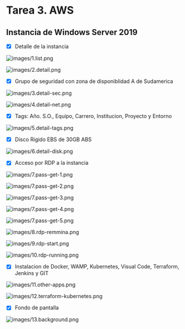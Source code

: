 # Tarea 3. AWS

## Instancia de Windows Server 2019

- [x]  Detalle de la instancia

![images/1.list.png](images/1.list.png)

![images/2.detail.png](images/2.detail.png)

- [x]  Grupo de seguridad con zona de disponiblidad A de Sudamerica 

![images/3.detail-sec.png](images/3.detail-sec.png)

![images/4.detail-net.png](images/4.detail-net.png)

- [x]  Tags: Año. S.O., Equipo, Carrero, Institucion, Proyecto y Entorno

![images/5.detail-tags.png](images/5.detail-tags.png)

- [x]  Disco Rigido EBS de 30GB ABS

![images/6.detail-disk.png](images/6.detail-disk.png)

- [x]  Acceso por RDP a la instancia

![images/7.pass-get-1.png](images/7.pass-get-1.png)

![images/7.pass-get-2.png](images/7.pass-get-2.png)

![images/7.pass-get-3.png](images/7.pass-get-3.png)

![images/7.pass-get-4.png](images/7.pass-get-4.png)

![images/7.pass-get-5.png](images/7.pass-get-5.png)

![images/8.rdp-remmina.png](images/8.rdp-remmina.png)

![images/9.rdp-start.png](images/9.rdp-start.png)

![images/10.rdp-running.png](images/10.rdp-running.png)

- [x] Instalacion de Docker, WAMP, Kubernetes, Visual Code, Terraform, Jenkins y GIT

![images/11.other-apps.png](images/11.other-apps.png)

![images/12.terraform-kubernetes.png](images/12.terraform-kubernetes.png)

- [x] Fondo de pantalla

![images/13.background.png](images/13.background.png)

